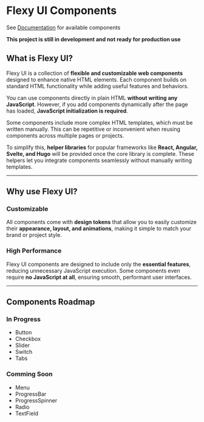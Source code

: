 # Flexy UI Components

See [Documentation](https://nureon22.github.io/flexy-components/) for available components

**This project is still in development and not ready for production use**

## What is Flexy UI?

Flexy UI is a collection of **flexible and customizable web components** designed to enhance native HTML elements.
Each component builds on standard HTML functionality while adding useful features and behaviors.

You can use components directly in plain HTML **without writing any JavaScript**.
However, if you add components dynamically after the page has loaded, **JavaScript initialization is required**.

Some components include more complex HTML templates, which must be written manually.
This can be repetitive or inconvenient when reusing components across multiple pages or projects.

To simplify this, **helper libraries** for popular frameworks like **React, Angular, Svelte, and Hugo** will be provided once the core library is complete.
These helpers let you integrate components seamlessly without manually writing templates.

---

## Why use Flexy UI?

### Customizable

All components come with **design tokens** that allow you to easily customize their **appearance, layout, and animations**, making it simple to match your brand or project style.

### High Performance

Flexy UI components are designed to include only the **essential features**, reducing unnecessary JavaScript execution.
Some components even require **no JavaScript at all**, ensuring smooth, performant user interfaces.

---

## Components Roadmap

### In Progress

- Button
- Checkbox
- Slider
- Switch
- Tabs

### Comming Soon

- Menu
- ProgressBar
- ProgressSpinner
- Radio
- TextField
